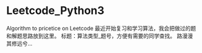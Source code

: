 # Leetcode_Python3
Algorithm to pricetice on Leetcode
最近开始复习和学习算法，我会把做过的题和解题思路放到这里。
标题：算法类型_题号，方便有需要的同学查找。
路漫漫其修远兮...
